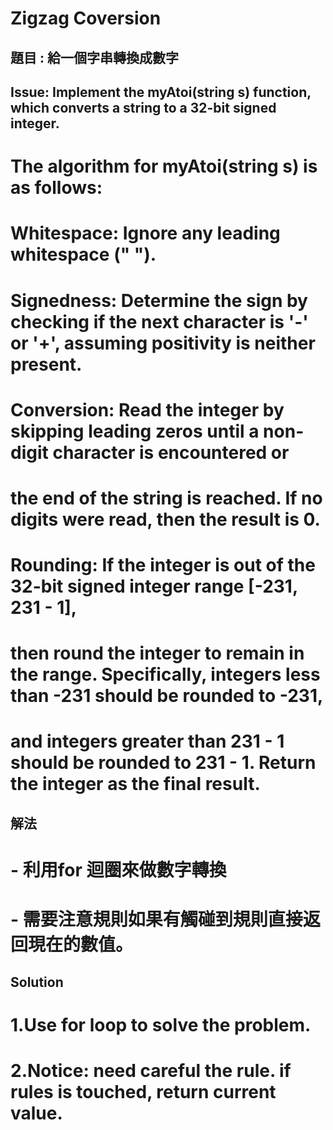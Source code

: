 # Zigzag Coversion

## 	題目 : 給一個字串轉換成數字
##	Issue: Implement the myAtoi(string s) function, which converts a string to a 32-bit signed integer.
#          The algorithm for myAtoi(string s) is as follows:
#          Whitespace: Ignore any leading whitespace (" ").
#          Signedness: Determine the sign by checking if the next character is '-' or '+', assuming positivity is neither present.
#          Conversion: Read the integer by skipping leading zeros until a non-digit character is encountered or 
#                      the end of the string is reached. If no digits were read, then the result is 0.
#          Rounding:   If the integer is out of the 32-bit signed integer range [-231, 231 - 1], 
#                      then round the integer to remain in the range. Specifically, integers less than -231 should be rounded to -231, 
#                      and integers greater than 231 - 1 should be rounded to 231 - 1. Return the integer as the final result.

## 解法
#  - 利用for 迴圈來做數字轉換
#  - 需要注意規則如果有觸碰到規則直接返回現在的數值。
## Solution
#    1.Use for loop to solve the problem.
#    2.Notice: need careful the rule. if rules is touched, return current value.

